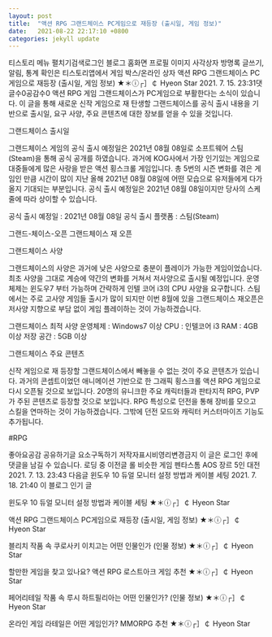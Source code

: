```yaml
---
layout: post
title:  "액션 RPG 그랜드체이스 PC게임으로 재등장 (출시일, 게임 정보)"
date:   2021-08-22 22:17:10 +0800
categories: jekyll update
---
```

티스토리 메뉴 펼치기검색로그인
블로그 홈화면
프로필 이미지
사각상자
방명록
글쓰기, 알림, 통계 확인은 티스토리앱에서
게임 박스/온라인 상자
액션 RPG 그랜드체이스 PC게임으로 재등장 (출시일, 게임 정보)
★＊ⓘ┌］￠ Hyeon Star
2021. 7. 15. 23:31댓글수0공감수0
액션 RPG 게임 그랜드체이스가 PC게임으로 부활한다는 소식이 있습니다. 이 글을 통해 새로운 신작 게임으로 재 탄생할 그랜드체이스를 공식 출시 내용을 기반으로 출시일, 요구 사양, 주요 콘텐츠에 대한 장보를 얻을 수 있을 것입니다.

 


 

그랜드체이스 출시일
 

그랜드체이스 게임의 공식 출시 예정일은 2021년 08월 08일로 소프트웨어 스팀(Steam)을 통해 공식 공개를 하였습니다. 과거에 KOG사에서 가장 인기있는 게임으로 대중들에게 많은 사랑을 받은 액션 횡스크롤 게임입니다. 총 5번의 시즌 변화를 겪은 게임인 만큼 시간이 많이 지난 올해 2021년 08월 08일에 어떤 모습으로 유저들에게 다가올지 기대되는 부분입니다. 공식 출시 예정일은 2021년 08월 08일이지만 당사의 스케줄에 따라 상이할 수 있습니다.

공식 출시 예정일 : 2021년 08월 08일
공식 출시 플랫폼 : 스팀(Steam)
 

그랜드-체이스-오픈
그랜드체이스 재 오픈
 

그랜드체이스 사양
 

그랜드체이스의 사양은 과거에 낮은 사양으로 충분이 플레이가 가능한 게임이었습니다. 최초 사양을 그대로 계승에 약간의 변화를 거쳐서 저사양으로 출시될 예정입니다. 운영체제는 윈도우7 부터 가능하며 간략하게 인텔 코어 i3의 CPU 사양을 요구합니다. 스팀에서는 주로 고사양 게임들 출시가 많이 되지만 이번 8월에 있을 그랜드체이스 재오픈은 저사양 지향으로 부담 없이 게임 플레이하는 것이 가능하겠습니다.

그랜드체이스 최적 사양
운영체제 : Windows7 이상
CPU : 인텔코어 i3
RAM : 4GB 이상
저장 공간 : 5GB 이상
 


 

그랜드체이스 주요 콘텐츠
 

신작 게임으로 재 등장할 그랜드체이스에서 빼놓을 수 없는 것이 주요 콘텐츠가 있습니다. 과거의 콘셉트이었던 애니메이션 기반으로 한 그래픽 횡스크롤 액션 RPG 게임으로 다시 오픈될 것으로 보입니다. 20명의 유니크한 주요 캐릭터들과 판타지적 RPG, PVP가 주된 콘텐츠로 등장할 것으로 보입니다. RPG 특성으로 던전을 통해 장비를 모으고 스킬을 연마하는 것이 가능하겠습니다. 그밖에 던전 모드와 캐릭터 커스터마이즈 기능도 추가됩니다.

#RPG

좋아요공감
공유하기글 요소구독하기
저작자표시비영리변경금지
이 글은 로그인 후에 댓글을 남길 수 있습니다.
로딩 중
이전글
롤 비슷한 게임 펜타스톰 AOS 장르 5인 대전
2021. 7. 13. 23:43
다음글
윈도우 10 듀얼 모니터 설정 방법과 케이블 세팅
2021. 7. 18. 21:40
이 블로그 인기 글

윈도우 10 듀얼 모니터 설정 방법과 케이블 세팅
★＊ⓘ┌］￠ Hyeon Star

액션 RPG 그랜드체이스 PC게임으로 재등장 (출시일, 게임 정보)
★＊ⓘ┌］￠ Hyeon Star

블리치 작품 속 쿠로사키 이치고는 어떤 인물인가 (인물 정보)
★＊ⓘ┌］￠ Hyeon Star

할만한 게임을 찾고 있나요? 액션 RPG 로스트아크 게임 추천
★＊ⓘ┌］￠ Hyeon Star

페어리테일 작품 속 루시 하트필리아는 어떤 인물인가? (인물 정보)
★＊ⓘ┌］￠ Hyeon Star

온라인 게임 라테일은 어떤 게임인가? MMORPG 추천
★＊ⓘ┌］￠ Hyeon Star